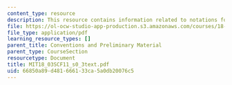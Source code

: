 ```yaml
---
content_type: resource
description: This resource contains information related to notations for derivatives.
file: https://ol-ocw-studio-app-production.s3.amazonaws.com/courses/18-03sc-differential-equations-fall-2011/66850a89d481666133ca5a0db20076c5_MIT18_03SCF11_s0_3text.pdf
file_type: application/pdf
learning_resource_types: []
parent_title: Conventions and Preliminary Material
parent_type: CourseSection
resourcetype: Document
title: MIT18_03SCF11_s0_3text.pdf
uid: 66850a89-d481-6661-33ca-5a0db20076c5
---
```

